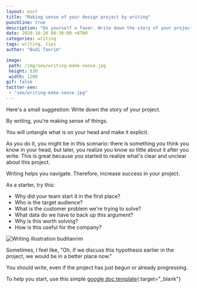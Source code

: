 ```yaml
---
layout: post
title: "Making sense of your design project by writing"
punchline: true
description: "Do yourself a favor. Write down the story of your project."
date: 2020-10-26 08:30:00 +0700
categories: writing
tags: writing, tips
author: "Budi Tanrim"

image:
 path: /img/seo/writing-make-sense.jpg
 height: 630
 width: 1200
gif: false
twitter-seo: 
 - "seo/writing-make-sense.jpg"
---
```


Here's a small suggestion: Write down the story of your project.

By writing, you're making sense of things.

You will untangle what is on your head and make it explicit.

As you do it, you might be in this scenario: there is something you think you know in your head, but later, you realize you know so little about it after you write. This is great because you started to realize what's clear and unclear about this project.

Writing helps you navigate. Therefore, increase success in your project.

As a starter, try this:
- Why did your team start it in the first place?
- Who is the target audience?
- What is the customer problem we're trying to solve?
- What data do we have to back up this argument?
- Why is this worth solving?
- How is this useful for the company?

<div class="img-wrapper m-b-m">
    <img src="https://buditanrim.co/img/post/2020/10/writing-design-story.jpg" alt="Writing illustration buditanrim" class="illustration small" />
</div>
<media:content url="https://buditanrim.co/img/post/2020/10/writing-design-story.jpg" medium="image" />

Sometimes, I feel like, "Oh, if we discuss this hypothesis earlier in the project, we would be in a better place now."

You should write, even if the project has just begun or already progressing.

To help you start, use this simple [google doc template][google-doc]{:target="_blank"} 

[google-doc]: https://docs.google.com/document/d/1phZi-ot6WYqQSzJ2br_QlGBjRAXUmCWCcjrlgQqXxzo/edit?usp=sharing

